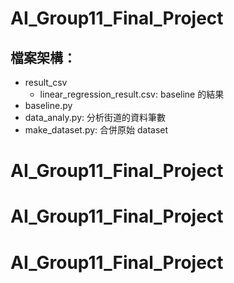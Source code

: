 # AI_Group11_Final_Project
## 檔案架構：
- result_csv
  - linear_regression_result.csv: baseline 的結果
- baseline.py
- data_analy.py: 分析街道的資料筆數
- make_dataset.py: 合併原始 dataset
# AI_Group11_Final_Project
# AI_Group11_Final_Project
# AI_Group11_Final_Project
